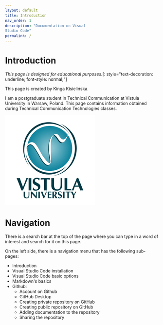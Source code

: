 ```yaml
---
layout: default
title: Introduction
nav_order: 1
description: "Documentation on Visual  
Studio Code"
permalink: /
---
```



# Introduction

*This page is designed for educational purposes.*[: style="text-decoration: underline; font-style: normal;"]  

This page is created by Kinga Kisielińska.  

I am a postgraduate student in Technical Communication at Vistula University in Warsaw, Poland. This page contains information obtained during Technical Communication Technologies classes.

![logo](/assets/images/1-vistul-university-en.png)   

# Navigation

There is a search bar at the top of the page where you can type in a word of interest and search for it on this page.  

On the left side, there is a navigation menu that has the following sub-pages:
* Introduction
* Visual Studio Code installation
* Visual Studio Code basic options
* Markdown's basics
* Github:
    - Account on Github
    - GitHub Desktop
    - Creating private repository on GitHub
    - Creating public repository on GitHub
    - Adding documentation to the repository
    - Sharing the repository
